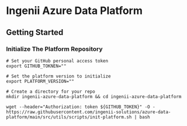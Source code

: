 # Ingenii Azure Data Platform

## Getting Started

### Initialize The Platform Repository

```shell
# Set your GitHub personal access token
export GITHUB_TOKNEN=""

# Set the platform version to initialize
export PLATFORM_VERSION=""

# Create a directory for your repo
mkdir ingenii-azure-data-platform && cd ingenii-azure-data-platform

wget --header="Authorization: token ${GITHUB_TOKEN}" -O - https://raw.githubusercontent.com/ingenii-solutions/azure-data-platform/main/src/utils/scripts/init-platform.sh | bash
```
